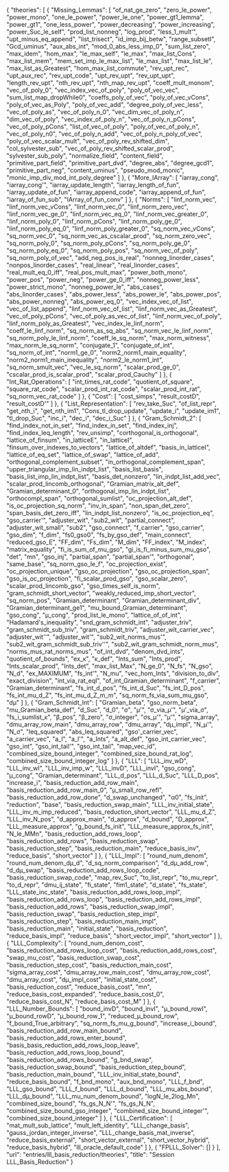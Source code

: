 {
    "theories": [
        {
            "Missing_Lemmas": [
                "of_nat_ge_zero",
                "zero_le_power",
                "power_mono",
                "one_le_power",
                "power_le_one",
                "power_gt1_lemma",
                "power_gt1",
                "one_less_power",
                "power_decreasing",
                "power_increasing",
                "power_Suc_le_self",
                "prod_list_nonneg",
                "log_prod",
                "less_1_mult'",
                "upt_minus_eq_append",
                "list_trisect",
                "id_imp_bij_betw",
                "range_subsetI",
                "Gcd_uminus",
                "aux_abs_int",
                "mod_0_abs_less_imp_0",
                "sum_list_zero",
                "max_idem",
                "hom_max",
                "le_max_self",
                "le_max",
                "max_list_Cons",
                "max_list_mem",
                "mem_set_imp_le_max_list",
                "le_max_list",
                "max_list_le",
                "max_list_as_Greatest",
                "hom_max_list_commute",
                "rev_upt_rec",
                "upt_aux_rec",
                "rev_upt_code",
                "upt_rev_upt",
                "rev_upt_upt",
                "length_rev_upt",
                "nth_rev_upt",
                "nth_map_rev_upt",
                "coeff_mult_monom",
                "vec_of_poly_0",
                "vec_index_vec_of_poly",
                "poly_of_vec_vec",
                "sum_list_map_dropWhile0",
                "coeffs_poly_of_vec",
                "poly_of_vec_vCons",
                "poly_of_vec_as_Poly",
                "poly_of_vec_add",
                "degree_poly_of_vec_less",
                "vec_of_poly_as",
                "vec_of_poly_n_0",
                "vec_dim_vec_of_poly_n",
                "dim_vec_of_poly",
                "vec_index_of_poly_n",
                "vec_of_poly_n_pCons",
                "vec_of_poly_pCons",
                "list_of_vec_of_poly",
                "poly_of_vec_of_poly_n",
                "vec_of_poly_n0",
                "vec_of_poly_n_add",
                "vec_of_poly_n_poly_of_vec",
                "poly_of_vec_scalar_mult",
                "vec_of_poly_rev_shifted_dim",
                "col_sylvester_sub",
                "vec_of_poly_rev_shifted_scalar_prod",
                "sylvester_sub_poly",
                "normalize_field",
                "content_field",
                "primitive_part_field",
                "primitive_part_dvd",
                "degree_abs",
                "degree_gcd1",
                "primitive_part_neg",
                "content_uminus",
                "pseudo_mod_monic",
                "monic_imp_div_mod_int_poly_degree"
            ]
        },
        {
            "More_IArray": [
                "iarray_cong",
                "iarray_cong'",
                "iarray_update_length",
                "iarray_length_of_fun",
                "iarray_update_of_fun",
                "iarray_append_code",
                "iarray_append_of_fun",
                "iarray_of_fun_sub",
                "IArray_of_fun_conv"
            ]
        },
        {
            "Norms": [
                "linf_norm_vec",
                "linf_norm_vec_vCons",
                "linf_norm_vec_0",
                "linf_norm_zero_vec",
                "linf_norm_vec_ge_0",
                "linf_norm_vec_eq_0",
                "linf_norm_vec_greater_0",
                "linf_norm_poly_0",
                "linf_norm_pCons",
                "linf_norm_poly_ge_0",
                "linf_norm_poly_eq_0",
                "linf_norm_poly_greater_0",
                "sq_norm_vec_vCons",
                "sq_norm_vec_0",
                "sq_norm_vec_as_cscalar_prod",
                "sq_norm_zero_vec",
                "sq_norm_poly_0",
                "sq_norm_poly_pCons",
                "sq_norm_poly_ge_0",
                "sq_norm_poly_eq_0",
                "sq_norm_poly_pos",
                "sq_norm_vec_of_poly",
                "sq_norm_poly_of_vec",
                "add_neg_pos_is_real",
                "nonneg_linorder_cases",
                "nonpos_linorder_cases",
                "real_linear",
                "real_linorder_cases",
                "real_mult_eq_0_iff",
                "real_pos_mult_max",
                "power_both_mono",
                "power_pos",
                "power_neg",
                "power_ge_0_iff",
                "nonneg_power_less",
                "power_strict_mono",
                "nonneg_power_le",
                "abs_cases",
                "abs_linorder_cases",
                "abs_power_less",
                "abs_power_le",
                "abs_power_pos",
                "abs_power_nonneg",
                "abs_power_eq_0",
                "vec_index_vec_of_list",
                "vec_of_list_append",
                "linf_norm_vec_of_list",
                "linf_norm_vec_as_Greatest",
                "vec_of_poly_pCons",
                "vec_of_poly_as_vec_of_list",
                "linf_norm_vec_of_poly",
                "linf_norm_poly_as_Greatest",
                "vec_index_le_linf_norm",
                "coeff_le_linf_norm",
                "sq_norm_as_sq_abs",
                "sq_norm_vec_le_linf_norm",
                "sq_norm_poly_le_linf_norm",
                "coeff_le_sq_norm",
                "max_norm_witness",
                "max_norm_le_sq_norm",
                "conjugate_1",
                "conjugate_of_int",
                "sq_norm_of_int",
                "norm1_ge_0",
                "norm2_norm1_main_equality",
                "norm2_norm1_main_inequality",
                "norm2_le_norm1_int",
                "sq_norm_smult_vec",
                "vec_le_sq_norm",
                "scalar_prod_ge_0",
                "cscalar_prod_is_scalar_prod",
                "scalar_prod_Cauchy"
            ]
        },
        {
            "Int_Rat_Operations": [
                "int_times_rat_code",
                "quotient_of_square",
                "square_rat_code",
                "scalar_prod_int_rat_code",
                "scalar_prod_int_rat",
                "sq_norm_vec_rat_code"
            ]
        },
        {
            "Cost": [
                "cost_simps",
                "result_costD",
                "result_costD'"
            ]
        },
        {
            "List_Representation": [
                "rev_take_Suc",
                "of_list_repr",
                "get_nth_i",
                "get_nth_im1",
                "Cons_tl_drop_update",
                "update_i",
                "update_im1",
                "tl_drop_Suc",
                "inc_i",
                "dec_i",
                "dec_i_Suc"
            ]
        },
        {
            "Gram_Schmidt_2": [
                "find_index_not_in_set",
                "find_index_in_set",
                "find_index_inj",
                "find_index_leq_length",
                "rev_unsimp",
                "corthogonal_is_orthogonal",
                "lattice_of_finsum",
                "in_latticeE",
                "in_latticeI",
                "finsum_over_indexes_to_vectors",
                "lattice_of_altdef",
                "basis_in_latticeI",
                "lattice_of_eq_set",
                "lattice_of_swap",
                "lattice_of_add",
                "orthogonal_complement_subset",
                "in_orthogonal_complement_span",
                "upper_triangular_imp_lin_indpt_list",
                "basis_list_basis",
                "basis_list_imp_lin_indpt_list",
                "basis_det_nonzero",
                "lin_indpt_list_add_vec",
                "scalar_prod_lincomb_orthogonal",
                "Gramian_matrix_alt_def",
                "Gramian_determinant_0",
                "orthogonal_imp_lin_indpt_list",
                "orthocompl_span",
                "orthogonal_sumlist",
                "oc_projection_alt_def",
                "is_oc_projection_sq_norm",
                "inv_in_span",
                "non_span_det_zero",
                "span_basis_det_zero_iff",
                "lin_indpt_list_nonzero",
                "is_oc_projection_eq",
                "gso_carrier'",
                "adjuster_wit",
                "sub2_wit",
                "partial_connect",
                "adjuster_wit_small",
                "sub2",
                "gso_connect",
                "f_carrier",
                "gso_carrier",
                "gso_dim",
                "f_dim",
                "fs0_gso0",
                "fs_by_gso_def",
                "main_connect",
                "reduced_gso_E",
                "FF_dim",
                "Fs_dim",
                "M_dim",
                "FF_index",
                "M_index",
                "matrix_equality",
                "fi_is_sum_of_mu_gso",
                "gi_is_fi_minus_sum_mu_gso",
                "det",
                "mn",
                "gso_inj",
                "partial_span",
                "partial_span'",
                "orthogonal",
                "same_base",
                "sq_norm_gso_le_f",
                "oc_projection_exist",
                "oc_projection_unique",
                "gso_oc_projection",
                "gso_oc_projection_span",
                "gso_is_oc_projection",
                "fi_scalar_prod_gso",
                "gso_scalar_zero",
                "scalar_prod_lincomb_gso",
                "gso_times_self_is_norm",
                "gram_schmidt_short_vector",
                "weakly_reduced_imp_short_vector",
                "sq_norm_pos",
                "Gramian_determinant",
                "Gramian_determinant_div",
                "Gramian_determinant_ge1",
                "mu_bound_Gramian_determinant",
                "gso_cong",
                "μ_cong",
                "prod_list_le_mono",
                "lattice_of_of_int",
                "Hadamard's_inequality",
                "snd_gram_schmidt_int",
                "adjuster_triv",
                "gram_schmidt_sub_triv",
                "gram_schmidt_triv",
                "adjuster_wit_carrier_vec",
                "adjuster_wit''",
                "adjuster_wit'",
                "sub2_wit_norms_mus'",
                "sub2_wit_gram_schmidt_sub_triv''",
                "sub2_wit_gram_schmidt_norm_mus",
                "norms_mus_rat_norms_mus",
                "of_int_dvd",
                "denom_dvd_ints",
                "quotient_of_bounds",
                "ex_κ",
                "κ_def",
                "Ints_sum",
                "Ints_prod",
                "Ints_scalar_prod",
                "Ints_det",
                "max_list_Max",
                "N_ge_0",
                "N_fs",
                "N_gso",
                "N_d",
                "ex_MAXIMUM",
                "fs_int'",
                "N_mu",
                "vec_hom_Ints",
                "division_to_div",
                "exact_division",
                "int_via_rat_eqI",
                "of_int_Gramian_determinant",
                "f_carrier",
                "Gramian_determinant",
                "fs_int_d_pos",
                "fs_int_d_Suc",
                "fs_int_D_pos",
                "fs_int_mu_d_Z",
                "fs_int_mu_d_Z_m_m",
                "sq_norm_fs_via_sum_mu_gso",
                "dμ"
            ]
        },
        {
            "Gram_Schmidt_Int": [
                "Gramian_beta",
                "gso_norm_beta",
                "mu_Gramian_beta_def",
                "d_Suc",
                "d_0",
                "σ",
                "μ'",
                "σ_via_μ'",
                "μ'_via_σ",
                "fs_i_sumlist_κ",
                "β_pos",
                "β_zero",
                "σ_integer",
                "σs_μ'",
                "μ'",
                "sigma_array",
                "dmu_array_row_main",
                "dmu_array_row",
                "dmu_array",
                "dμ_impl",
                "N_μ'",
                "N_σ",
                "leq_squared",
                "abs_leq_squared",
                "gso'_carrier_vec",
                "a_carrier_vec",
                "a_l",
                "a_l'",
                "a_Ints",
                "a_alt_def",
                "gso_int_carrier_vec",
                "gso_int",
                "gso_int_tail'",
                "gso_int_tail",
                "map_vec_id",
                "combined_size_bound_integer",
                "combined_size_bound_rat_log",
                "combined_size_bound_integer_log"
            ]
        },
        {
            "LLL": [
                "LLL_inv_wD",
                "LLL_inv_wI",
                "LLL_inv_imp_w",
                "LLL_invD",
                "LLL_invI",
                "gso_cong",
                "μ_cong",
                "Gramian_determinant",
                "LLL_d_pos",
                "LLL_d_Suc",
                "LLL_D_pos",
                "increase_i",
                "basis_reduction_add_row_main",
                "basis_reduction_add_row_main_0",
                "μ_small_row_refl",
                "basis_reduction_add_row_done",
                "d_swap_unchanged",
                "α0",
                "fs_init",
                "reduction",
                "base",
                "basis_reduction_swap_main",
                "LLL_inv_initial_state",
                "LLL_inv_m_imp_reduced",
                "basis_reduction_short_vector",
                "LLL_mu_d_Z",
                "LLL_inv_N_pos",
                "d_approx_main",
                "d_approx",
                "d_bound",
                "D_approx",
                "LLL_measure_approx",
                "g_bound_fs_init",
                "LLL_measure_approx_fs_init",
                "N_le_MMn",
                "basis_reduction_add_rows_loop",
                "basis_reduction_add_rows",
                "basis_reduction_swap",
                "basis_reduction_step",
                "basis_reduction_main",
                "reduce_basis_inv",
                "reduce_basis",
                "short_vector"
            ]
        },
        {
            "LLL_Impl": [
                "round_num_denom",
                "round_num_denom_dμ_d",
                "d_sq_norm_comparison",
                "d_dμ_add_row",
                "d_dμ_swap",
                "basis_reduction_add_rows_loop_code",
                "basis_reduction_swap_code",
                "map_rev_Suc",
                "to_list_repr",
                "to_mu_repr",
                "to_d_repr",
                "dmu_ij_state",
                "fi_state",
                "fim1_state",
                "d_state",
                "fs_state",
                "LLL_state_inc_state",
                "basis_reduction_add_rows_loop_impl",
                "basis_reduction_add_rows_loop",
                "basis_reduction_add_rows_impl",
                "basis_reduction_add_rows",
                "basis_reduction_swap_impl",
                "basis_reduction_swap",
                "basis_reduction_step_impl",
                "basis_reduction_step",
                "basis_reduction_main_impl",
                "basis_reduction_main",
                "initial_state",
                "basis_reduction",
                "reduce_basis_impl",
                "reduce_basis",
                "short_vector_impl",
                "short_vector"
            ]
        },
        {
            "LLL_Complexity": [
                "round_num_denom_cost",
                "basis_reduction_add_rows_loop_cost",
                "basis_reduction_add_rows_cost",
                "swap_mu_cost",
                "basis_reduction_swap_cost",
                "basis_reduction_step_cost",
                "basis_reduction_main_cost",
                "sigma_array_cost",
                "dmu_array_row_main_cost",
                "dmu_array_row_cost",
                "dmu_array_cost",
                "dμ_impl_cost",
                "initial_state_cost",
                "basis_reduction_cost",
                "reduce_basis_cost",
                "mn",
                "reduce_basis_cost_expanded",
                "reduce_basis_cost_0",
                "reduce_basis_cost_N",
                "reduce_basis_cost_M"
            ]
        },
        {
            "LLL_Number_Bounds": [
                "bound_invD",
                "bound_invI",
                "μ_bound_rowI",
                "μ_bound_rowD",
                "μ_bound_row_1",
                "reduced_μ_bound_row",
                "f_bound_True_arbitrary",
                "sq_norm_fs_mu_g_bound",
                "increase_i_bound",
                "basis_reduction_add_row_main_bound",
                "basis_reduction_add_rows_enter_bound",
                "basis_basis_reduction_add_rows_loop_leave",
                "basis_reduction_add_rows_loop_bound",
                "basis_reduction_add_rows_bound",
                "g_bnd_swap",
                "basis_reduction_swap_bound",
                "basis_reduction_step_bound",
                "basis_reduction_main_bound",
                "LLL_inv_initial_state_bound",
                "reduce_basis_bound",
                "f_bnd_mono",
                "aux_bnd_mono",
                "LLL_f_bnd",
                "LLL_gso_bound",
                "LLL_f_bound",
                "LLL_d_bound",
                "LLL_mu_abs_bound",
                "LLL_dμ_bound",
                "LLL_mu_num_denom_bound",
                "logN_le_2log_Mn",
                "combined_size_bound",
                "fs_gs_N_N'",
                "fs_gs_N_N",
                "combined_size_bound_gso_integer",
                "combined_size_bound_integer'",
                "combined_size_bound_integer"
            ]
        },
        {
            "LLL_Certification": [
                "mat_mult_sub_lattice",
                "mult_left_identity",
                "LLL_change_basis",
                "gauss_jordan_integer_inverse",
                "LLL_change_basis_mat_inverse",
                "reduce_basis_external",
                "short_vector_external",
                "short_vector_hybrid",
                "reduce_basis_hybrid",
                "lll_oracle_default_code"
            ]
        },
        {
            "FPLLL_Solver": []
        }
    ],
    "url": "entries/lll_basis_reduction/theories",
    "title": "Session LLL_Basis_Reduction"
}
